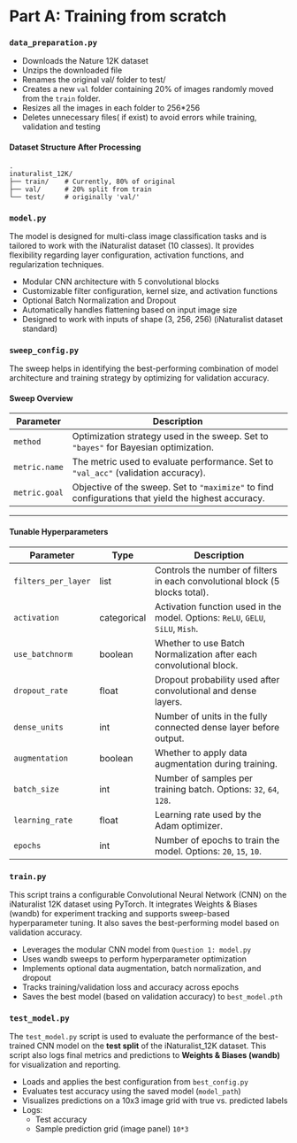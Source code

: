 # Part A: Training from scratch
### `data_preparation.py`
- Downloads the Nature 12K dataset
- Unzips the downloaded file
- Renames the original val/ folder to test/
- Creates a new `val` folder containing 20% of images randomly moved from the `train` folder.
- Resizes all the images in each folder to 256*256
- Deletes unnecessary files( if exist) to avoid errors while training, validation and testing

#### Dataset Structure After Processing
```
.
inaturalist_12K/
├── train/    # Currently, 80% of original 
├── val/      # 20% split from train
└── test/     # originally 'val/'
```
### `model.py`
The model is designed for multi-class image classification tasks and is tailored to work with the iNaturalist dataset (10 classes). It provides flexibility regarding layer configuration, activation functions, and regularization techniques.
- Modular CNN architecture with 5 convolutional blocks
- Customizable filter configuration, kernel size, and activation functions
- Optional Batch Normalization and Dropout
- Automatically handles flattening based on input image size
- Designed to work with inputs of shape (3, 256, 256) (iNaturalist dataset standard)

### `sweep_config.py`
The sweep helps in identifying the best-performing combination of model architecture and training strategy by optimizing for validation accuracy.
#### Sweep Overview

| Parameter        | Description                                                                 |
|------------------|-----------------------------------------------------------------------------|
| `method`         | Optimization strategy used in the sweep. Set to `"bayes"` for Bayesian optimization. |
| `metric.name`    | The metric used to evaluate performance. Set to `"val_acc"` (validation accuracy). |
| `metric.goal`    | Objective of the sweep. Set to `"maximize"` to find configurations that yield the highest accuracy. |

---

#### Tunable Hyperparameters

| Parameter           | Type        | Description                                                                 |
|---------------------|-------------|-----------------------------------------------------------------------------|
| `filters_per_layer` | list        | Controls the number of filters in each convolutional block (5 blocks total). |
| `activation`        | categorical | Activation function used in the model. Options: `ReLU`, `GELU`, `SiLU`, `Mish`. |
| `use_batchnorm`     | boolean     | Whether to use Batch Normalization after each convolutional block.          |
| `dropout_rate`      | float       | Dropout probability used after convolutional and dense layers.              |
| `dense_units`       | int         | Number of units in the fully connected dense layer before output.           |
| `augmentation`      | boolean     | Whether to apply data augmentation during training.                         |
| `batch_size`        | int         | Number of samples per training batch. Options: `32`, `64`, `128`.           |
| `learning_rate`     | float       | Learning rate used by the Adam optimizer.                                   |
| `epochs`            | int         | Number of epochs to train the model. Options: `20`, `15`, `10`.               |

### `train.py`
This script trains a configurable Convolutional Neural Network (CNN) on the iNaturalist 12K dataset using PyTorch. It integrates Weights & Biases (wandb) for experiment tracking and supports sweep-based hyperparameter tuning. It also saves the best-performing model based on validation accuracy.
- Leverages the modular CNN model from `Question 1: model.py`
- Uses wandb sweeps to perform hyperparameter optimization
- Implements optional data augmentation, batch normalization, and dropout
- Tracks training/validation loss and accuracy across epochs
- Saves the best model (based on validation accuracy) to `best_model.pth`

### `test_model.py`
The `test_model.py` script is used to evaluate the performance of the best-trained CNN model on the **test split** of the iNaturalist_12K dataset. This script also logs final metrics and predictions to **Weights & Biases (wandb)** for visualization and reporting.


- Loads and applies the best configuration from `best_config.py`
- Evaluates test accuracy using the saved model (`model_path`)
- Visualizes predictions on a 10x3 image grid with true vs. predicted labels
- Logs:
  - Test accuracy
  - Sample prediction grid (image panel) `10*3`
